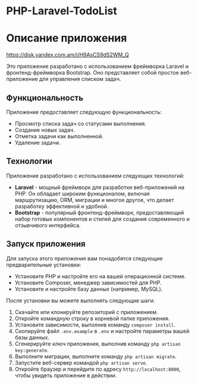 # PHP-Laravel-TodoList
# Описание приложения 
https://disk.yandex.com.am/i/H9AsCS9dS2WM_Q


Это приложение разработано с использованием фреймворка Laravel и фронтенд-фреймворка Bootstrap. Оно представляет собой простое веб-приложение для управления списком задач.

## Функциональность

Приложение предоставляет следующую функциональность:

- Просмотр списка задач со статусами выполнения.
- Создание новых задач.
- Отметка задачи как выполненной.
- Удаление задачи.

## Технологии

Приложение разработано с использованием следующих технологий:

- **Laravel** - мощный фреймворк для разработки веб-приложений на PHP. Он обладает широким функционалом, включая маршрутизацию, ORM, миграции и многое другое, что делает разработку эффективной и удобной.
- **Bootstrap** - популярный фронтенд-фреймворк, предоставляющий набор готовых компонентов и стилей для создания современного и отзывчивого интерфейса.

## Запуск приложения

Для запуска этого приложения вам понадобятся следующие предварительные установки:

- Установите PHP и настройте его на вашей операционной системе.
- Установите Composer, менеджер зависимостей для PHP.
- Установите и настройте базу данных (например, MySQL).

После установки вы можете выполнять следующие шаги:

1. Скачайте или клонируйте репозиторий с приложением.
2. Откройте командную строку в корневой папке приложения.
3. Установите зависимости, выполнив команду `composer install`.
4. Скопируйте файл `.env.example` в `.env` и настройте параметры вашей базы данных.
5. Сгенерируйте ключ приложения, выполнив команду `php artisan key:generate`.
6. Выполните миграции, выполните команду `php artisan migrate`.
7. Запустите веб-сервер командой `php artisan serve`.
8. Откройте браузер и перейдите по адресу `http://localhost:8000`, чтобы увидеть приложение в действии.
